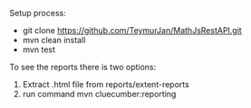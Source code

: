 Setup process:
- git clone https://github.com/TeymurJan/MathJsRestAPI.git
- mvn clean install
- mvn test

To see the reports there is two options: 
1. Extract .html file from reports/extent-reports
2. run command mvn cluecumber:reporting
